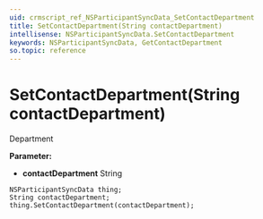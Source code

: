 ```yaml
---
uid: crmscript_ref_NSParticipantSyncData_SetContactDepartment
title: SetContactDepartment(String contactDepartment)
intellisense: NSParticipantSyncData.SetContactDepartment
keywords: NSParticipantSyncData, GetContactDepartment
so.topic: reference
---
```


# SetContactDepartment(String contactDepartment)

Department

**Parameter:** 
 - **contactDepartment** String

```crmscript
NSParticipantSyncData thing;
String contactDepartment;
thing.SetContactDepartment(contactDepartment);
```

